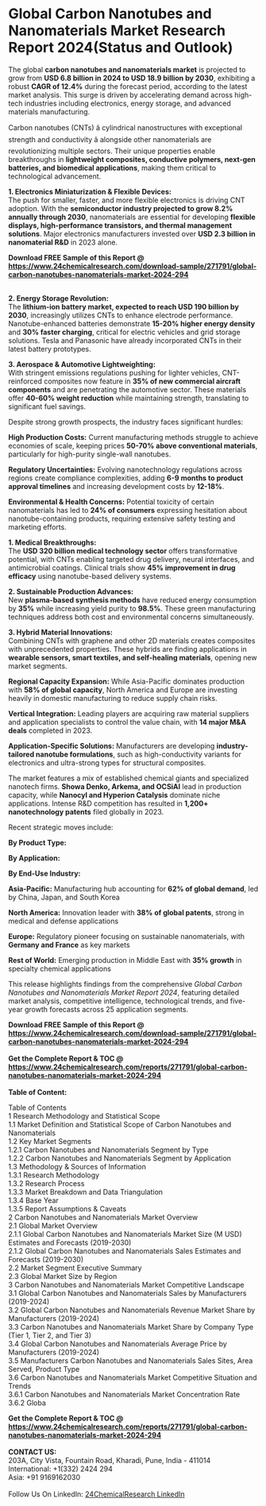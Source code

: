 <h1>Global Carbon Nanotubes and Nanomaterials Market Research Report 2024(Status and Outlook)</h1><p>The global <strong>carbon nanotubes and nanomaterials market</strong> is projected to grow from <strong>USD 6.8 billion in 2024 to USD 18.9 billion by 2030</strong>, exhibiting a robust <strong>CAGR of 12.4%</strong> during the forecast period, according to the latest market analysis. This surge is driven by accelerating demand across high-tech industries including electronics, energy storage, and advanced materials manufacturing.</p><p>Carbon nanotubes (CNTs) â cylindrical nanostructures with exceptional strength and conductivity â alongside other nanomaterials are revolutionizing multiple sectors. Their unique properties enable breakthroughs in <strong>lightweight composites, conductive polymers, next-gen batteries, and biomedical applications</strong>, making them critical to technological advancement.</p><p><strong>1. Electronics Miniaturization &amp; Flexible Devices:</strong><br>
The push for smaller, faster, and more flexible electronics is driving CNT adoption. With the <strong>semiconductor industry projected to grow 8.2% annually through 2030</strong>, nanomaterials are essential for developing <strong>flexible displays, high-performance transistors, and thermal management solutions</strong>. Major electronics manufacturers invested over <strong>USD 2.3 billion in nanomaterial R&amp;D</strong> in 2023 alone.</p><div><b>Download FREE Sample of this Report @ 
            <a href="https://www.24chemicalresearch.com/download-sample/271791/global-carbon-nanotubes-nanomaterials-market-2024-294">
            https://www.24chemicalresearch.com/download-sample/271791/global-carbon-nanotubes-nanomaterials-market-2024-294</a></b></div><br><p><strong>2. Energy Storage Revolution:</strong><br>
The <strong>lithium-ion battery market, expected to reach USD 190 billion by 2030</strong>, increasingly utilizes CNTs to enhance electrode performance. Nanotube-enhanced batteries demonstrate <strong>15-20% higher energy density</strong> and <strong>30% faster charging</strong>, critical for electric vehicles and grid storage solutions. Tesla and Panasonic have already incorporated CNTs in their latest battery prototypes.</p><p><strong>3. Aerospace &amp; Automotive Lightweighting:</strong><br>
With stringent emissions regulations pushing for lighter vehicles, CNT-reinforced composites now feature in <strong>35% of new commercial aircraft components</strong> and are penetrating the automotive sector. These materials offer <strong>40-60% weight reduction</strong> while maintaining strength, translating to significant fuel savings.</p><p>Despite strong growth prospects, the industry faces significant hurdles:</p><p><strong>High Production Costs:</strong> Current manufacturing methods struggle to achieve economies of scale, keeping prices <strong>50-70% above conventional materials</strong>, particularly for high-purity single-wall nanotubes.</p><p><strong>Regulatory Uncertainties:</strong> Evolving nanotechnology regulations across regions create compliance complexities, adding <strong>6-9 months to product approval timelines</strong> and increasing development costs by <strong>12-18%</strong>.</p><p><strong>Environmental &amp; Health Concerns:</strong> Potential toxicity of certain nanomaterials has led to <strong>24% of consumers</strong> expressing hesitation about nanotube-containing products, requiring extensive safety testing and marketing efforts.</p><p><strong>1. Medical Breakthroughs:</strong><br>
The <strong>USD 320 billion medical technology sector</strong> offers transformative potential, with CNTs enabling targeted drug delivery, neural interfaces, and antimicrobial coatings. Clinical trials show <strong>45% improvement in drug efficacy</strong> using nanotube-based delivery systems.</p><p><strong>2. Sustainable Production Advances:</strong><br>
New <strong>plasma-based synthesis methods</strong> have reduced energy consumption by <strong>35%</strong> while increasing yield purity to <strong>98.5%</strong>. These green manufacturing techniques address both cost and environmental concerns simultaneously.</p><p><strong>3. Hybrid Material Innovations:</strong><br>
Combining CNTs with graphene and other 2D materials creates composites with unprecedented properties. These hybrids are finding applications in <strong>wearable sensors, smart textiles, and self-healing materials</strong>, opening new market segments.</p><p><strong>Regional Capacity Expansion:</strong> While Asia-Pacific dominates production with <strong>58% of global capacity</strong>, North America and Europe are investing heavily in domestic manufacturing to reduce supply chain risks.</p><p><strong>Vertical Integration:</strong> Leading players are acquiring raw material suppliers and application specialists to control the value chain, with <strong>14 major M&amp;A deals</strong> completed in 2023.</p><p><strong>Application-Specific Solutions:</strong> Manufacturers are developing <strong>industry-tailored nanotube formulations</strong>, such as high-conductivity variants for electronics and ultra-strong types for structural composites.</p><p>The market features a mix of established chemical giants and specialized nanotech firms. <strong>Showa Denko, Arkema, and OCSiAl</strong> lead in production capacity, while <strong>Nanocyl and Hyperion Catalysis</strong> dominate niche applications. Intense R&amp;D competition has resulted in <strong>1,200+ nanotechnology patents</strong> filed globally in 2023.</p><p>Recent strategic moves include:</p><p><strong>By Product Type:</strong></p><p><strong>By Application:</strong></p><p><strong>By End-Use Industry:</strong></p><p><strong>Asia-Pacific:</strong> Manufacturing hub accounting for <strong>62% of global demand</strong>, led by China, Japan, and South Korea</p><p><strong>North America:</strong> Innovation leader with <strong>38% of global patents</strong>, strong in medical and defense applications</p><p><strong>Europe:</strong> Regulatory pioneer focusing on sustainable nanomaterials, with <strong>Germany and France</strong> as key markets</p><p><strong>Rest of World:</strong> Emerging production in Middle East with <strong>35% growth</strong> in specialty chemical applications</p><p>This release highlights findings from the comprehensive <em>Global Carbon Nanotubes and Nanomaterials Market Report 2024</em>, featuring detailed market analysis, competitive intelligence, technological trends, and five-year growth forecasts across 25 application segments.</p><div><b>Download FREE Sample of this Report @ 
            <a href="https://www.24chemicalresearch.com/download-sample/271791/global-carbon-nanotubes-nanomaterials-market-2024-294">
            https://www.24chemicalresearch.com/download-sample/271791/global-carbon-nanotubes-nanomaterials-market-2024-294</a></b></div><br><div><b>Get the Complete Report & TOC @ 
            <a href="https://www.24chemicalresearch.com/reports/271791/global-carbon-nanotubes-nanomaterials-market-2024-294">
            https://www.24chemicalresearch.com/reports/271791/global-carbon-nanotubes-nanomaterials-market-2024-294</a></b></div><br>
            <b>Table of Content:</b><p>Table of Contents<br />
1 Research Methodology and Statistical Scope<br />
1.1 Market Definition and Statistical Scope of Carbon Nanotubes and Nanomaterials<br />
1.2 Key Market Segments<br />
1.2.1 Carbon Nanotubes and Nanomaterials Segment by Type<br />
1.2.2 Carbon Nanotubes and Nanomaterials Segment by Application<br />
1.3 Methodology & Sources of Information<br />
1.3.1 Research Methodology<br />
1.3.2 Research Process<br />
1.3.3 Market Breakdown and Data Triangulation<br />
1.3.4 Base Year<br />
1.3.5 Report Assumptions & Caveats<br />
2 Carbon Nanotubes and Nanomaterials Market Overview<br />
2.1 Global Market Overview<br />
2.1.1 Global Carbon Nanotubes and Nanomaterials Market Size (M USD) Estimates and Forecasts (2019-2030)<br />
2.1.2 Global Carbon Nanotubes and Nanomaterials Sales Estimates and Forecasts (2019-2030)<br />
2.2 Market Segment Executive Summary<br />
2.3 Global Market Size by Region<br />
3 Carbon Nanotubes and Nanomaterials Market Competitive Landscape<br />
3.1 Global Carbon Nanotubes and Nanomaterials Sales by Manufacturers (2019-2024)<br />
3.2 Global Carbon Nanotubes and Nanomaterials Revenue Market Share by Manufacturers (2019-2024)<br />
3.3 Carbon Nanotubes and Nanomaterials Market Share by Company Type (Tier 1, Tier 2, and Tier 3)<br />
3.4 Global Carbon Nanotubes and Nanomaterials Average Price by Manufacturers (2019-2024)<br />
3.5 Manufacturers Carbon Nanotubes and Nanomaterials Sales Sites, Area Served, Product Type<br />
3.6 Carbon Nanotubes and Nanomaterials Market Competitive Situation and Trends<br />
3.6.1 Carbon Nanotubes and Nanomaterials Market Concentration Rate<br />
3.6.2 Globa</p><div><b>Get the Complete Report & TOC @ 
            <a href="https://www.24chemicalresearch.com/reports/271791/global-carbon-nanotubes-nanomaterials-market-2024-294">
            https://www.24chemicalresearch.com/reports/271791/global-carbon-nanotubes-nanomaterials-market-2024-294</a></b></div><br><b>CONTACT US:</b><br>
            203A, City Vista, Fountain Road, Kharadi, Pune, India - 411014<br>
            International: +1(332) 2424 294<br>
            Asia: +91 9169162030 <br><br>
            Follow Us On LinkedIn: <a href="https://www.linkedin.com/company/24chemicalresearch/">24ChemicalResearch LinkedIn</a>